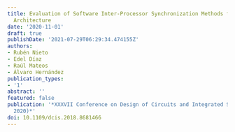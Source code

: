 ```yaml
---
title: Evaluation of Software Inter-Processor Synchronization Methods for theZynq-UltraScale+
  Architecture
date: '2020-11-01'
draft: true
publishDate: '2021-07-29T06:29:34.474155Z'
authors:
- Rubén Nieto
- Edel Díaz
- Raúl Mateos
- Álvaro Hernández
publication_types:
- '1'
abstract: ''
featured: false
publication: '*XXXVII Conference on Design of Circuits and Integrated Systems (DCIS
  2020)*'
doi: 10.1109/dcis.2018.8681466
---
```



